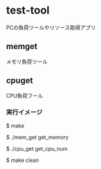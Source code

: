 # test-tool
PCの負荷ツールやリソース取得アプリ

## memget
メモリ負荷ツール

## cpuget
CPU負荷フール

### 実行イメージ
$ make

$ ./mem_get get_memory

$ ./cpu_get get_cpu_num

$ make clean
